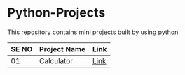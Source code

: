 
# Python-Projects
This repository contains mini projects built by using python


|SE NO  |  Project Name    |  Link                                                                                  |
| ------| ---------------  | -------------------------------------------------------------------------------------- |
|   01  |  Calculator      | [Link](https://github.com/Dhavaltharkar/Python-Program/tree/main/Calculator)           |
